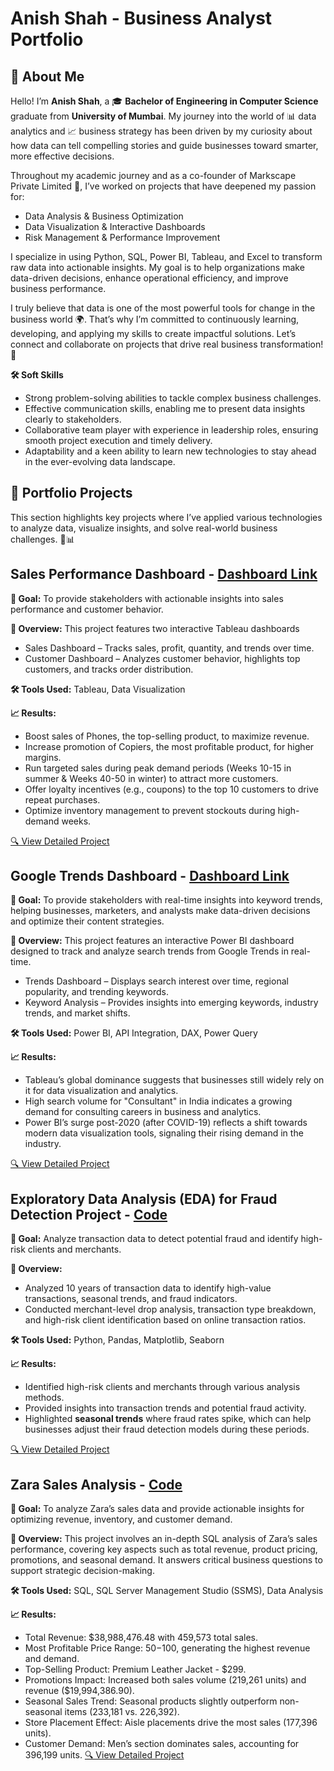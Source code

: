 # Anish Shah - Business Analyst Portfolio
## 👋 About Me
Hello! I’m **Anish Shah**, a 🎓 **Bachelor of Engineering in Computer Science** graduate from **University of Mumbai**. My journey into the world of 📊 data analytics and 📈 business strategy has been driven by my curiosity about how data can tell compelling stories and guide businesses toward smarter, more effective decisions.

Throughout my academic journey and as a co-founder of Markscape Private Limited 🏢, I’ve worked on projects that have deepened my passion for:
- Data Analysis & Business Optimization
- Data Visualization & Interactive Dashboards
- Risk Management & Performance Improvement

I specialize in using Python, SQL, Power BI, Tableau, and Excel to transform raw data into actionable insights. My goal is to help organizations make data-driven decisions, enhance operational efficiency, and improve business performance.

I truly believe that data is one of the most powerful tools for change in the business world 🌍. That’s why I’m committed to continuously learning, developing, and applying my skills to create impactful solutions. Let’s connect and collaborate on projects that drive real business transformation! 🤝

**🛠️ Soft Skills**
- Strong problem-solving abilities to tackle complex business challenges.
- Effective communication skills, enabling me to present data insights clearly to stakeholders.
- Collaborative team player with experience in leadership roles, ensuring smooth project execution and timely delivery.
- Adaptability and a keen ability to learn new technologies to stay ahead in the ever-evolving data landscape.

## 📂 Portfolio Projects
This section highlights key projects where I’ve applied various technologies to analyze data, visualize insights, and solve real-world business challenges. 🚀📊

## Sales Performance Dashboard - [Dashboard Link](https://public.tableau.com/views/SalesandCustomerDashboard_17387665256840/SalesDashboard?:language=en-US&:sid=&:redirect=auth&:display_count=n&:origin=viz_share_link)
 
**🎯 Goal:**
To provide stakeholders with actionable insights into sales performance and customer behavior.

**📌 Overview:** 
This project features two interactive Tableau dashboards
- Sales Dashboard – Tracks sales, profit, quantity, and trends over time.
- Customer Dashboard – Analyzes customer behavior, highlights top customers, and tracks order distribution.

**🛠 Tools Used:** 
Tableau, Data Visualization

**📈 Results:**
- Boost sales of Phones, the top-selling product, to maximize revenue.
- Increase promotion of Copiers, the most profitable product, for higher margins.
- Run targeted sales during peak demand periods (Weeks 10-15 in summer & Weeks 40-50 in winter) to attract more customers.
- Offer loyalty incentives (e.g., coupons) to the top 10 customers to drive repeat purchases.
- Optimize inventory management to prevent stockouts during high-demand weeks.

[🔍 View Detailed Project](https://github.com/AnishShah26/Business-Analysis-Portfolio/tree/6afc9bf6e566a61fa27d49fe5a2421093da5d562/Sales%20Performance%20Dashboard)

## Google Trends Dashboard - [Dashboard Link](https://github.com/AnishShah26/Business-Analysis-Portfolio/blob/6084fc2e53f514e4b9a534be6f5d781a288b8e33/Google%20Trends%20Dashboard/Dashboard/Google%20Trends%20Dashboard.pbix)

**🎯 Goal:** 
To provide stakeholders with real-time insights into keyword trends, helping businesses, marketers, and analysts make data-driven decisions and optimize their content strategies.

**📌 Overview:** 
This project features an interactive Power BI dashboard designed to track and analyze search trends from Google Trends in real-time.
- Trends Dashboard – Displays search interest over time, regional popularity, and trending keywords.
- Keyword Analysis – Provides insights into emerging keywords, industry trends, and market shifts.

**🛠 Tools Used:**
Power BI, API Integration, DAX, Power Query

**📈 Results:**
- Tableau’s global dominance suggests that businesses still widely rely on it for data visualization and analytics.
- High search volume for "Consultant" in India indicates a growing demand for consulting careers in business and analytics.
- Power BI’s surge post-2020 (after COVID-19) reflects a shift towards modern data visualization tools, signaling their rising demand in the industry.

[🔍 View Detailed Project](https://github.com/AnishShah26/Business-Analysis-Portfolio/tree/6afc9bf6e566a61fa27d49fe5a2421093da5d562/Google%20Trends%20Dashboard)

## Exploratory Data Analysis (EDA) for Fraud Detection Project - [Code](https://github.com/AnishShah26/Business-Analysis-Portfolio/blob/3c578e91ce0b19de6eecfa3537cdaf3b586d8fc7/EDA%20for%20Fraud%20Detection%20Project/Code/EDA_Fraud_Detection.ipynb)
**🎯 Goal:** Analyze transaction data to detect potential fraud and identify high-risk clients and merchants.

**📌 Overview:**
- Analyzed 10 years of transaction data to identify high-value transactions, seasonal trends, and fraud indicators.
- Conducted merchant-level drop analysis, transaction type breakdown, and high-risk client identification based on online transaction ratios.

**🛠 Tools Used:** Python, Pandas, Matplotlib, Seaborn

**📈 Results:**
- Identified high-risk clients and merchants through various analysis methods.
- Provided insights into transaction trends and potential fraud activity.
- Highlighted **seasonal trends** where fraud rates spike, which can help businesses adjust their fraud detection models during these periods.

[🔍 View Detailed Project](https://github.com/AnishShah26/Business-Analysis-Portfolio/tree/0ce5f37b0dc66a664fcc40ccc00116fb1e9f295b/EDA%20for%20Fraud%20Detection%20Project)

## Zara Sales Analysis - [Code](https://github.com/AnishShah26/Business-Analysis-Portfolio/blob/69be83a7b19b11f4aa0fec84f97ad34058c7a5ed/Zara%20Sales%20Analysis/Code/Zara%20Code.sql)
**🎯 Goal:** To analyze Zara’s sales data and provide actionable insights for optimizing revenue, inventory, and customer demand.

**📌 Overview:**
This project involves an in-depth SQL analysis of Zara’s sales performance, covering key aspects such as total revenue, product pricing, promotions, and seasonal demand. It answers critical business questions to support strategic decision-making.

**🛠 Tools Used:** SQL, SQL Server Management Studio (SSMS), Data Analysis

**📈 Results:**
- Total Revenue: $38,988,476.48 with 459,573 total sales.
- Most Profitable Price Range: $50-$100, generating the highest revenue and demand.
- Top-Selling Product: Premium Leather Jacket - $299.
- Promotions Impact: Increased both sales volume (219,261 units) and revenue ($19,994,386.90).
- Seasonal Sales Trend: Seasonal products slightly outperform non-seasonal items (233,181 vs. 226,392).
- Store Placement Effect: Aisle placements drive the most sales (177,396 units).
- Customer Demand: Men’s section dominates sales, accounting for 396,199 units.
[🔍 View Detailed Project]()
